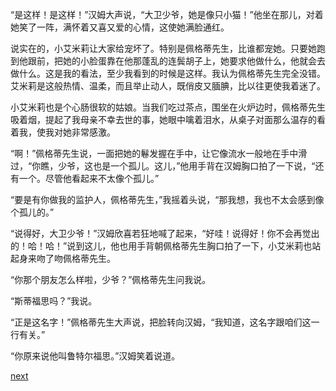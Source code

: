 
“是这样！是这样！”汉姆大声说，“大卫少爷，她是像只小猫！”他坐在那儿，对着她笑了一阵，满怀着又喜又爱的心情，这使她满脸通红。

说实在的，小艾米莉让大家给宠坏了。特别是佩格蒂先生，比谁都宠她。只要她跑到他跟前，把她的小脸蛋靠在他那蓬乱的连鬓胡子上，她要求他做什么，他就会去做什么。这是我的看法，至少我看到的时候是这样。我认为佩格蒂先生完全没错。艾米莉是这般热情、温柔，而且举止动人，既俏皮又腼腆，比以往更使我着迷了。

小艾米莉也是个心肠很软的姑娘。当我们吃过茶点，围坐在火炉边时，佩格蒂先生吸着烟，提起了我母亲不幸去世的事，她眼中噙着泪水，从桌子对面那么温存的看着我，使我对她非常感激。

“啊！”佩格蒂先生说，一面把她的鬈发握在手中，让它像流水一般地在手中滑过，“你瞧，少爷，这也是一个孤儿。这儿，”他用手背在汉姆胸口拍了一下说，“还有一个。尽管他看起来不太像个孤儿。”

“要是有你做我的监护人，佩格蒂先生，”我摇着头说，“那我想，我也不太会感到像个孤儿的。”

“说得好，大卫少爷！”汉姆欣喜若狂地喊了起来，“好哇！说得好！你不会再觉出的！哈！哈！”说到这儿，他也用手背朝佩格蒂先生胸口拍了一下，小艾米莉也站起身来吻了吻佩格蒂先生。

“你那个朋友怎么样啦，少爷？”佩格蒂先生问我说。

“斯蒂福思吗？”我说。

“正是这名字！”佩格蒂先生大声说，把脸转向汉姆，“我知道，这名字跟咱们这一行有关。”

“你原来说他叫鲁特尔福思。”汉姆笑着说道。

[next](page142.md)